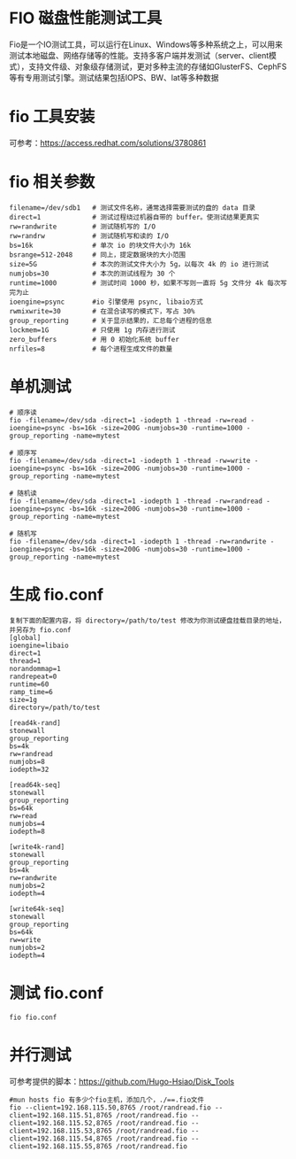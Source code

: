 # FIO 磁盘性能测试工具

 Fio是一个IO测试工具，可以运行在Linux、Windows等多种系统之上，可以用来测试本地磁盘、网络存储等的性能。支持多客户端并发测试（server、client模式），支持文件级、对象级存储测试，更对多种主流的存储如GlusterFS、CephFS等有专用测试引擎。测试结果包括IOPS、BW、lat等多种数据

# fio 工具安装

可参考：https://access.redhat.com/solutions/3780861

# fio 相关参数
    filename=/dev/sdb1   # 测试文件名称，通常选择需要测试的盘的 data 目录
    direct=1             # 测试过程绕过机器自带的 buffer。使测试结果更真实
    rw=randwrite         # 测试随机写的 I/O
    rw=randrw            # 测试随机写和读的 I/O
    bs=16k               # 单次 io 的块文件大小为 16k
    bsrange=512-2048     # 同上，提定数据块的大小范围
    size=5G              # 本次的测试文件大小为 5g，以每次 4k 的 io 进行测试
    numjobs=30           # 本次的测试线程为 30 个
    runtime=1000         # 测试时间 1000 秒，如果不写则一直将 5g 文件分 4k 每次写完为止
    ioengine=psync       #io 引擎使用 psync, libaio方式
    rwmixwrite=30        # 在混合读写的模式下，写占 30%
    group_reporting      # 关于显示结果的，汇总每个进程的信息
    lockmem=1G           # 只使用 1g 内存进行测试
    zero_buffers         # 用 0 初始化系统 buffer
    nrfiles=8            # 每个进程生成文件的数量
 # 单机测试
    # 顺序读
    fio -filename=/dev/sda -direct=1 -iodepth 1 -thread -rw=read -ioengine=psync -bs=16k -size=200G -numjobs=30 -runtime=1000 -group_reporting -name=mytest

    # 顺序写
    fio -filename=/dev/sda -direct=1 -iodepth 1 -thread -rw=write -ioengine=psync -bs=16k -size=200G -numjobs=30 -runtime=1000 -group_reporting -name=mytest

    # 随机读
    fio -filename=/dev/sda -direct=1 -iodepth 1 -thread -rw=randread -ioengine=psync -bs=16k -size=200G -numjobs=30 -runtime=1000 -group_reporting -name=mytest

    # 随机写
    fio -filename=/dev/sda -direct=1 -iodepth 1 -thread -rw=randwrite -ioengine=psync -bs=16k -size=200G -numjobs=30 -runtime=1000 -group_reporting -name=mytest
    

 # 生成 fio.conf
    复制下面的配置内容，将 directory=/path/to/test 修改为你测试硬盘挂载目录的地址，并另存为 fio.conf
    [global]
    ioengine=libaio
    direct=1
    thread=1
    norandommap=1
    randrepeat=0
    runtime=60
    ramp_time=6
    size=1g
    directory=/path/to/test

    [read4k-rand]
    stonewall
    group_reporting
    bs=4k
    rw=randread
    numjobs=8
    iodepth=32

    [read64k-seq]
    stonewall
    group_reporting
    bs=64k
    rw=read
    numjobs=4
    iodepth=8

    [write4k-rand]
    stonewall
    group_reporting
    bs=4k
    rw=randwrite
    numjobs=2
    iodepth=4

    [write64k-seq]
    stonewall
    group_reporting
    bs=64k
    rw=write
    numjobs=2
    iodepth=4
# 测试 fio.conf
    fio fio.conf
# 并行测试
 
   可参考提供的脚本：https://github.com/Hugo-Hsiao/Disk_Tools
 
    #mun hosts fio 有多少个fio主机，添加几个，./==.fio文件
    fio --client=192.168.115.50,8765 /root/randread.fio --client=192.168.115.51,8765 /root/randread.fio --client=192.168.115.52,8765 /root/randread.fio --       client=192.168.115.53,8765 /root/randread.fio --client=192.168.115.54,8765 /root/randread.fio --client=192.168.115.55,8765 /root/randread.fio   

